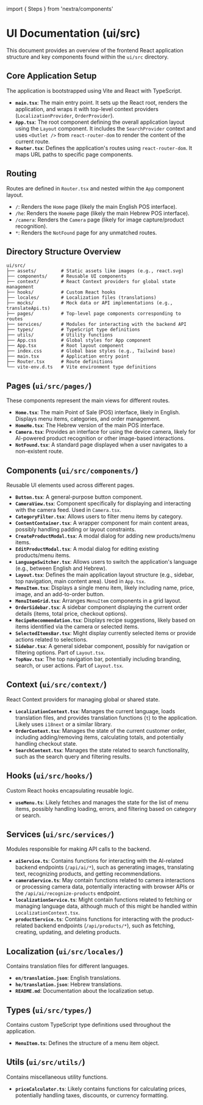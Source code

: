 import { Steps } from 'nextra/components'

# UI Documentation (ui/src)

This document provides an overview of the frontend React application structure and key components found within the `ui/src` directory.

## Core Application Setup

The application is bootstrapped using Vite and React with TypeScript.

*   **`main.tsx`**: The main entry point. It sets up the React root, renders the application, and wraps it with top-level context providers (`LocalizationProvider`, `OrderProvider`).
*   **`App.tsx`**: The root component defining the overall application layout using the `Layout` component. It includes the `SearchProvider` context and uses `<Outlet />` from `react-router-dom` to render the content of the current route.
*   **`Router.tsx`**: Defines the application's routes using `react-router-dom`. It maps URL paths to specific page components.

## Routing

Routes are defined in `Router.tsx` and nested within the `App` component layout.

*   `/`: Renders the `Home` page (likely the main English POS interface).
*   `/he`: Renders the `HomeHe` page (likely the main Hebrew POS interface).
*   `/camera`: Renders the `Camera` page (likely for image capture/product recognition).
*   `*`: Renders the `NotFound` page for any unmatched routes.

## Directory Structure Overview

```
ui/src/
├── assets/         # Static assets like images (e.g., react.svg)
├── components/     # Reusable UI components
├── context/        # React Context providers for global state management
├── hooks/          # Custom React hooks
├── locales/        # Localization files (translations)
├── mocks/          # Mock data or API implementations (e.g., translateApi.ts)
├── pages/          # Top-level page components corresponding to routes
├── services/       # Modules for interacting with the backend API
├── types/          # TypeScript type definitions
├── utils/          # Utility functions
├── App.css         # Global styles for App component
├── App.tsx         # Root layout component
├── index.css       # Global base styles (e.g., Tailwind base)
├── main.tsx        # Application entry point
├── Router.tsx      # Route definitions
└── vite-env.d.ts   # Vite environment type definitions
```

## Pages (`ui/src/pages/`)

These components represent the main views for different routes.

*   **`Home.tsx`**: The main Point of Sale (POS) interface, likely in English. Displays menu items, categories, and order management.
*   **`HomeHe.tsx`**: The Hebrew version of the main POS interface.
*   **`Camera.tsx`**: Provides an interface for using the device camera, likely for AI-powered product recognition or other image-based interactions.
*   **`NotFound.tsx`**: A standard page displayed when a user navigates to a non-existent route.

## Components (`ui/src/components/`)

Reusable UI elements used across different pages.

*   **`Button.tsx`**: A general-purpose button component.
*   **`CameraView.tsx`**: Component specifically for displaying and interacting with the camera feed. Used in `Camera.tsx`.
*   **`CategoryFilter.tsx`**: Allows users to filter menu items by category.
*   **`ContentContainer.tsx`**: A wrapper component for main content areas, possibly handling padding or layout constraints.
*   **`CreateProductModal.tsx`**: A modal dialog for adding new products/menu items.
*   **`EditProductModal.tsx`**: A modal dialog for editing existing products/menu items.
*   **`LanguageSwitcher.tsx`**: Allows users to switch the application's language (e.g., between English and Hebrew).
*   **`Layout.tsx`**: Defines the main application layout structure (e.g., sidebar, top navigation, main content area). Used in `App.tsx`.
*   **`MenuItem.tsx`**: Displays a single menu item, likely including name, price, image, and an add-to-order button.
*   **`MenuItemGrid.tsx`**: Arranges `MenuItem` components in a grid layout.
*   **`OrderSidebar.tsx`**: A sidebar component displaying the current order details (items, total price, checkout options).
*   **`RecipeRecommendation.tsx`**: Displays recipe suggestions, likely based on items identified via the camera or selected items.
*   **`SelectedItemsBar.tsx`**: Might display currently selected items or provide actions related to selections.
*   **`Sidebar.tsx`**: A general sidebar component, possibly for navigation or filtering options. Part of `Layout.tsx`.
*   **`TopNav.tsx`**: The top navigation bar, potentially including branding, search, or user actions. Part of `Layout.tsx`.

## Context (`ui/src/context/`)

React Context providers for managing global or shared state.

*   **`LocalizationContext.tsx`**: Manages the current language, loads translation files, and provides translation functions (`t`) to the application. Likely uses `i18next` or a similar library.
*   **`OrderContext.tsx`**: Manages the state of the current customer order, including adding/removing items, calculating totals, and potentially handling checkout state.
*   **`SearchContext.tsx`**: Manages the state related to search functionality, such as the search query and filtering results.

## Hooks (`ui/src/hooks/`)

Custom React hooks encapsulating reusable logic.

*   **`useMenu.ts`**: Likely fetches and manages the state for the list of menu items, possibly handling loading, errors, and filtering based on category or search.

## Services (`ui/src/services/`)

Modules responsible for making API calls to the backend.

*   **`aiService.ts`**: Contains functions for interacting with the AI-related backend endpoints (`/api/ai/*`), such as generating images, translating text, recognizing products, and getting recommendations.
*   **`cameraService.ts`**: May contain functions related to camera interactions or processing camera data, potentially interacting with browser APIs or the `/api/ai/recognize-products` endpoint.
*   **`localizationService.ts`**: Might contain functions related to fetching or managing language data, although much of this might be handled within `LocalizationContext.tsx`.
*   **`productService.ts`**: Contains functions for interacting with the product-related backend endpoints (`/api/products/*`), such as fetching, creating, updating, and deleting products.

## Localization (`ui/src/locales/`)

Contains translation files for different languages.

*   **`en/translation.json`**: English translations.
*   **`he/translation.json`**: Hebrew translations.
*   **`README.md`**: Documentation about the localization setup.

## Types (`ui/src/types/`)

Contains custom TypeScript type definitions used throughout the application.

*   **`MenuItem.ts`**: Defines the structure of a menu item object.

## Utils (`ui/src/utils/`)

Contains miscellaneous utility functions.

*   **`priceCalculator.ts`**: Likely contains functions for calculating prices, potentially handling taxes, discounts, or currency formatting.
